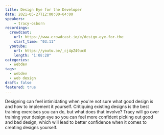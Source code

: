 ```yaml
---
title: Design Eye for the Developer
date: 2021-05-27T12:00:00-04:00
speakers:
    - tracy-osborn
recordings:
  crowdcast:
    url: https://www.crowdcast.io/e/design-eye-for-the
    start_time: "03:11"
  youtube:
    url: https://youtu.be/_cj4pZ49uc0
    length: "1:08:28"
categories:
  - webdev
tags:
  - webdev
  - web design
draft: false
featured: true
---
```


Designing can feel intimidating when you're not sure what good design is and how to implement it yourself. Critiquing existing designs is the best training exercises you can do, but what does that involve? Tracy will go over training your design eye so you can feel more confident picking out good and bad design, which will lead to better confidence when it comes to creating designs yourself.

